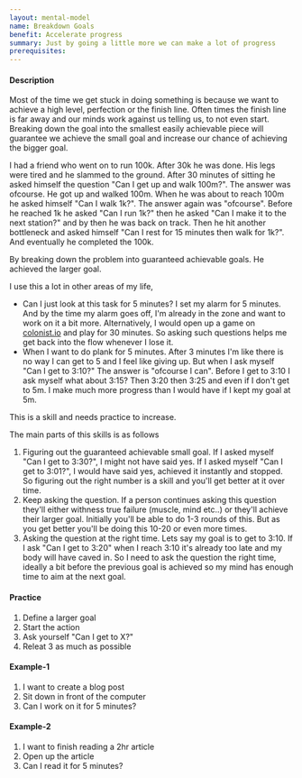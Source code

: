 ```yaml
---
layout: mental-model
name: Breakdown Goals
benefit: Accelerate progress
summary: Just by going a little more we can make a lot of progress
prerequisites:
---
```


#### Description

Most of the time we get stuck in doing something is because we want to achieve a high level, perfection or the finish line. Often times the finish line is far away and our minds work against us telling us, to not even start. Breaking down the goal into the smallest easily achievable piece will guarantee we achieve the small goal and increase our chance of achieving the bigger goal.

I had a friend who went on to run 100k. After 30k he was done. His legs were tired and he slammed to the ground. After 30 minutes of sitting he asked himself the question "Can I get up and walk 100m?". The answer was ofcourse. He got up and walked 100m. When he was about to reach 100m he asked himself "Can I walk 1k?". The answer again was "ofcourse". Before he reached 1k he asked "Can I run 1k?" then he asked "Can I make it to the next station?" and by then he was back on track. Then he hit another bottleneck and asked himself "Can I rest for 15 minutes then walk for 1k?". And eventually he completed the 100k. 

By breaking down the problem into guaranteed achievable goals. He achieved the larger goal. 

I use this a lot in other areas of my life,
- Can I just look at this task for 5 minutes? I set my alarm for 5 minutes. And by the time my alarm goes off, I'm already in the zone and want to work on it a bit more. Alternatively, I would open up a game on [colonist.io](https://colonist.io/) and play for 30 minutes. So asking such questions helps me get back into the flow whenever I lose it.
- When I want to do plank for 5 minutes. After 3 minutes I'm like there is no way I can get to 5 and I feel like giving up. But when I ask myself "Can I get to 3:10?" The answer is "ofcourse I can". Before I get to 3:10 I ask myself what about 3:15? Then 3:20 then 3:25 and even if I don't get to 5m. I make much more progress than I would have if I kept my goal at 5m.

This is a skill and needs practice to increase. 

The main parts of this skills is as follows

1. Figuring out the guaranteed achievable small goal. If I asked myself "Can I get to 3:30?", I might not have said yes. If I asked myself "Can I get to 3:01?", I would have said yes, achieved it instantly and stopped. So figuring out the right number is a skill and you'll get better at it over time.
2. Keep asking the question. If a person continues asking this question they'll either withness true failure (muscle, mind etc..) or they'll achieve their larger goal. Initially you'll be able to do 1-3 rounds of this. But as you get better you'll be doing this 10-20 or even more times.
3. Asking the question at the right time. Lets say my goal is to get to 3:10. If I ask "Can I get to 3:20" when I reach 3:10 it's already too late and my body will have caved in. So I need to ask the question the right time, ideally a bit before the previous goal is achieved so my mind has enough time to aim at the next goal.

#### Practice

1. Define a larger goal
2. Start the action
3. Ask yourself "Can I get to X?"
4. Releat 3 as much as possible

#### Example-1

1. I want to create a blog post
2. Sit down in front of the computer
3. Can I work on it for 5 minutes?

#### Example-2

1. I want to finish reading a 2hr article
2. Open up the article
3. Can I read it for 5 minutes?